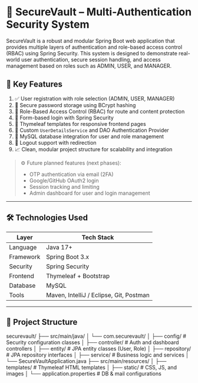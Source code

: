 # 🔐 SecureVault – Multi-Authentication Security System

SecureVault is a robust and modular Spring Boot web application that provides multiple layers of authentication and role-based access control (RBAC) using Spring Security. This system is designed to demonstrate real-world user authentication, secure session handling, and access management based on roles such as ADMIN, USER, and MANAGER.

## 🧠 Key Features

1. ✅ User registration with role selection (ADMIN, USER, MANAGER)
2. 🔐 Secure password storage using BCrypt hashing
3. 🔐 Role-Based Access Control (RBAC) for route and content protection
4. 🔑 Form-based login with Spring Security
5. 📄 Thymeleaf templates for responsive frontend pages
6. 🧩 Custom `UserDetailsService` and DAO Authentication Provider
7. 💾 MySQL database integration for user and role management
8. 🚪 Logout support with redirection
9. 📈 Clean, modular project structure for scalability and integration

> ⚙️ Future planned features (next phases):
> - OTP authentication via email (2FA)
> - Google/GitHub OAuth2 login
> - Session tracking and limiting
> - Admin dashboard for user and login management

---

## 🛠️ Technologies Used

| Layer | Tech Stack |
|-------|------------|
| Language | Java 17+ |
| Framework | Spring Boot 3.x |
| Security | Spring Security |
| Frontend | Thymeleaf + Bootstrap |
| Database | MySQL |
| Tools | Maven, IntelliJ / Eclipse, Git, Postman |

---

## 📁 Project Structure
securevault/
├── src/main/java/
│ └── com.securevault/
│ ├── config/ # Security configuration classes
│ ├── controller/ # Auth and dashboard controllers
│ ├── entity/ # JPA entity classes (User, Role)
│ ├── repository/ # JPA repository interfaces
│ ├── service/ # Business logic and services
│ └── SecureVaultApplication.java
├── src/main/resources/
│ ├── templates/ # Thymeleaf HTML templates
│ ├── static/ # CSS, JS, and images
│ └── application.properties # DB & mail configurations
